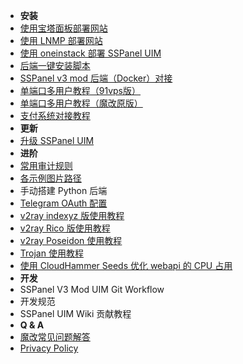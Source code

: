 - **安装**
- [使用宝塔面板部署网站](https://blog.anank.ke/w/SSPanel_with_DROP_DATABASE_BT)
- [使用 LNMP 部署网站](https://blog.anank.ke/w/SSPanel_with_LNMP)
- [使用 oneinstack 部署 SSPanel UIM](install-using-ois)
- [后端一键安装脚本](turnkey-install-for-node)
- [SSPanel v3 mod 后端（Docker）对接](ssrmu-docker)
- [单端口多用户教程（91vps版）](ssrmu-setup-91vps)
- [单端口多用户教程（魔改原版）](ssrmu-setup-zj)
- [支付系统对接教程](setup-payment-gateway)
- **更新**
- [升级 SSPanel UIM](update)
- **进阶**
- [常用审计规则](useful-detect-rules)
- [各示例图片路径](imgs-dir)
- 手动搭建 Python 后端
- [Telegram OAuth 配置](setup-telegram-oauth)
- [v2ray indexyz 版使用教程](v2ray-indexyz)
- [v2ray Rico 版使用教程](v2ray-rico)
- [v2ray Poseidon 使用教程](v2ray-poseidon)
- [Trojan 使用教程](trojan-du5)
- [使用 CloudHammer Seeds 优化 webapi 的 CPU 占用](use-cloudhammer-seeds-as-webapi)
- **开发**
- SSPanel V3 Mod UIM Git Workflow
- 开发规范
- SSPanel UIM Wiki 贡献教程
- **Q & A**
- [魔改常见问题解答](q-and-a)
- [Privacy Policy](privacy-policy)
